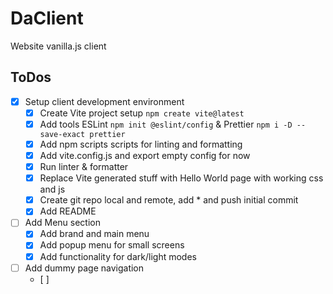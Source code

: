 # DaClient

Website vanilla.js client

## ToDos

- [x] Setup client development environment
	- [x] Create Vite project setup `npm create vite@latest`
	- [x] Add tools ESLint `npm init @eslint/config` & Prettier  `npm i -D --save-exact prettier`
	- [x] Add npm scripts scripts for linting and formatting
	- [x] Add vite.config.js and export empty config for now
	- [x] Run linter & formatter
	- [x] Replace Vite generated stuff with Hello World page with working css and js
	- [x] Create git repo local and remote, add * and push initial commit
	- [x] Add README
- [ ] Add Menu section
  - [x] Add brand and main menu
  - [x] Add popup menu for small screens
  - [x] Add functionality for dark/light modes
- [ ] Add dummy page navigation
  - [ ]

